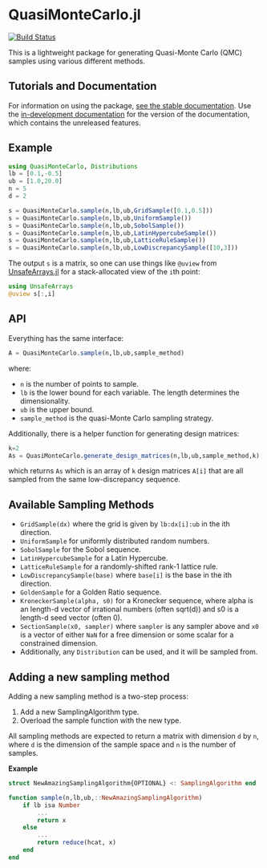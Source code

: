 # QuasiMonteCarlo.jl

[![Build Status](https://github.com/SciML/QuasiMonteCarlo.jl/workflows/CI/badge.svg)](https://github.com/SciML/QuasiMonteCarlo.jl/actions?query=workflow%3ACI)

This is a lightweight package for generating Quasi-Monte Carlo (QMC) samples
using various different methods.

## Tutorials and Documentation

For information on using the package,
[see the stable documentation](https://quasimontecarlo.sciml.ai/stable/). Use the
[in-development documentation](https://quasimontecarlo.sciml.ai/dev/) for the version of
the documentation, which contains the unreleased features.

## Example

```julia
using QuasiMonteCarlo, Distributions
lb = [0.1,-0.5]
ub = [1.0,20.0]
n = 5
d = 2

s = QuasiMonteCarlo.sample(n,lb,ub,GridSample([0.1,0.5]))
s = QuasiMonteCarlo.sample(n,lb,ub,UniformSample())
s = QuasiMonteCarlo.sample(n,lb,ub,SobolSample())
s = QuasiMonteCarlo.sample(n,lb,ub,LatinHypercubeSample())
s = QuasiMonteCarlo.sample(n,lb,ub,LatticeRuleSample())
s = QuasiMonteCarlo.sample(n,lb,ub,LowDiscrepancySample([10,3]))
```

The output `s` is a matrix, so one can use things like `@uview` from
[UnsafeArrays.jl](https://github.com/oschulz/UnsafeArrays.jl) for a stack-allocated
view of the `i`th point:

```julia
using UnsafeArrays
@uview s[:,i]
```

## API

Everything has the same interface:

```julia
A = QuasiMonteCarlo.sample(n,lb,ub,sample_method)
```

where:

- `n` is the number of points to sample.
- `lb` is the lower bound for each variable. The length determines the dimensionality.
- `ub` is the upper bound.
- `sample_method` is the quasi-Monte Carlo sampling strategy.

Additionally, there is a helper function for generating design matrices:

```julia
k=2
As = QuasiMonteCarlo.generate_design_matrices(n,lb,ub,sample_method,k)
```

which returns `As` which is an array of `k` design matrices `A[i]` that are
all sampled from the same low-discrepancy sequence.

## Available Sampling Methods

* `GridSample(dx)` where the grid is given by `lb:dx[i]:ub` in the ith direction.
* `UniformSample` for uniformly distributed random numbers.
* `SobolSample` for the Sobol sequence.
* `LatinHypercubeSample` for a Latin Hypercube.
* `LatticeRuleSample` for a randomly-shifted rank-1 lattice rule.
* `LowDiscrepancySample(base)` where `base[i]` is the base in the ith direction.
* `GoldenSample` for a Golden Ratio sequence.
* `KroneckerSample(alpha, s0)` for a Kronecker sequence, where alpha is an length-d vector of irrational numbers (often sqrt(d)) and s0 is a length-d seed vector (often 0).
* `SectionSample(x0, sampler)` where `sampler` is any sampler above and `x0` is a vector of either `NaN` for a free dimension or some scalar for a constrained dimension.
* Additionally, any `Distribution` can be used, and it will be sampled from.

## Adding a new sampling method

Adding a new sampling method is a two-step process:

1. Add a new SamplingAlgorithm type.
2. Overload the sample function with the new type.

All sampling methods are expected to return a matrix with dimension `d` by `n`, where `d` is the dimension of the sample space and `n` is the number of samples.

**Example**

```julia
struct NewAmazingSamplingAlgorithm{OPTIONAL} <: SamplingAlgorithm end

function sample(n,lb,ub,::NewAmazingSamplingAlgorithm)
    if lb isa Number
        ...
        return x
    else
        ...
        return reduce(hcat, x)
    end
end
```
